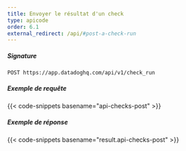 ```yaml
---
title: Envoyer le résultat d'un check
type: apicode
order: 6.1
external_redirect: /api/#post-a-check-run
---
```


##### Signature
`POST https://app.datadoghq.com/api/v1/check_run`
##### Exemple de requête
{{< code-snippets basename="api-checks-post" >}}

##### Exemple de réponse
{{< code-snippets basename="result.api-checks-post" >}}